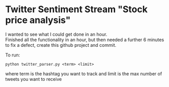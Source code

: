 # Twitter Sentiment Stream "Stock price analysis"

I wanted to see what I could get done in an hour.  
Finished all the functionality in an hour, but then needed a further 6 minutes to fix a defect, create this github project and commit.

To run:
```
python twitter_parser.py <term> <limit>
```
where term is the hashtag you want to track and limit is the max number of tweets you want to receive
